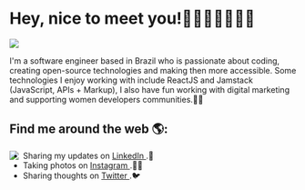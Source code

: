 # Hey, nice to meet you!👋🏽👩🏽‍💻🏳️‍🌈

<img src="https://i.pinimg.com/originals/2e/f8/69/2ef86909bb721489c1b8e9049e438e69.png">


I'm a software engineer based in Brazil who is passionate about coding, creating open-source technologies and making then more accessible. Some technologies I enjoy working with include ReactJS and Jamstack (JavaScript, APIs + Markup), I also have fun working with digital marketing and supporting women developers communities.💜✨


## Find me around the web 🌎:

  <img align ="left" src="https://i.pinimg.com/originals/da/b7/da/dab7da9898839075a66aad18e0eba473.png">


 - Sharing my updates on <a href="https://linkedin.com/in/giovannacavalcante"> LinkedIn </a>.💼 
- Taking photos on <a href="https://instagram.com/giovanna.cavalcante"> Instagram </a>.📸🎴 
- Sharing thoughts on <a href="https://twitter.com/GvnCavalcante"> Twitter </a>.🐦
